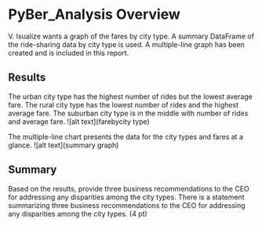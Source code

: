 #  PyBer_Analysis Overview
V. Isualize wants a graph of the fares by city type. A summary DataFrame of the ride-sharing data by city type is used. A multiple-line graph has been created and is included in this report.

## Results
The urban city type has the highest number of rides but the lowest average fare.
The rural city type has the lowest number of rides and the highest average fare.
The suburban city type is in the middle with number of rides and average fare.
![alt text](farebycity type)

The multiple-line chart presents the data for the city types and fares at a glance.
![alt text](summary graph)


## Summary
Based on the results, provide three business recommendations to the CEO for addressing any disparities among the city types.
There is a statement summarizing three business recommendations to the CEO for addressing any disparities among the city types. (4 pt)